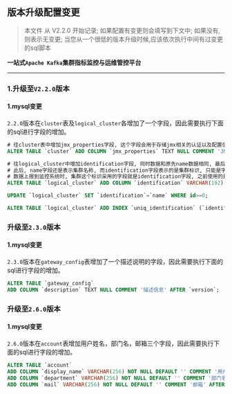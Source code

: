 
## 版本升级配置变更
> 本文件 从 V2.2.0 开始记录; 如果配置有变更则会填写到下文中; 如果没有,则表示无变更;
> 当您从一个很低的版本升级时候,应该依次执行中间有过变更的sql脚本



**一站式`Apache Kafka`集群指标监控与运维管控平台**

--- 

### 1.升级至`V2.2.0`版本

#### 1.mysql变更

`2.2.0`版本在`cluster`表及`logical_cluster`各增加了一个字段，因此需要执行下面的sql进行字段的增加。

```sql
# 往cluster表中增加jmx_properties字段, 这个字段会用于存储jmx相关的认证以及配置信息
ALTER TABLE `cluster` ADD COLUMN `jmx_properties` TEXT NULL COMMENT 'JMX配置' AFTER `security_properties`;

# 往logical_cluster中增加identification字段, 同时数据和原先name数据相同, 最后增加一个唯一键. 
# 此后, name字段还是表示集群名称, 而identification字段表示的是集群标识, 只能是字母数字及下划线组成, 
# 数据上报到监控系统时, 集群这个标识采用的字段就是identification字段, 之前使用的是name字段.
ALTER TABLE `logical_cluster` ADD COLUMN `identification` VARCHAR(192) NOT NULL DEFAULT '' COMMENT '逻辑集群标识' AFTER `name`;

UPDATE `logical_cluster` SET `identification`=`name` WHERE id>=0;

ALTER TABLE `logical_cluster` ADD INDEX `uniq_identification` (`identification` ASC);
```

### 升级至`2.3.0`版本

#### 1.mysql变更
`2.3.0`版本在`gateway_config`表增加了一个描述说明的字段，因此需要执行下面的sql进行字段的增加。

```sql
ALTER TABLE `gateway_config` 
ADD COLUMN `description` TEXT NULL COMMENT '描述信息' AFTER `version`;
```

### 升级至`2.6.0`版本

#### 1.mysql变更
`2.6.0`版本在`account`表增加用户姓名，部门名，邮箱三个字段，因此需要执行下面的sql进行字段的增加。

```sql
ALTER TABLE `account`
ADD COLUMN `display_name` VARCHAR(256) NOT NULL DEFAULT '' COMMENT '用户名' AFTER `role`,
ADD COLUMN `department` VARCHAR(256) NOT NULL DEFAULT '' COMMENT '部门名' AFTER `display_name`,
ADD COLUMN `mail` VARCHAR(256) NOT NULL DEFAULT '' COMMENT '邮箱' AFTER `department`;
```
